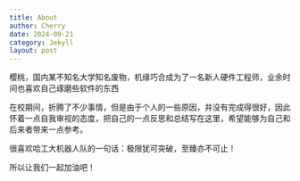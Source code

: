```yaml
---
title: About
author: Cherry
date: 2024-09-21
category: Jekyll
layout: post
---
```


樱桃，国内某不知名大学知名废物，机缘巧合成为了一名新人硬件工程师，业余时间也喜欢自己琢磨些软件的东西

在校期间，折腾了不少事情，但是由于个人的一些原因，并没有完成得很好，因此怀着一点自我审视的态度，把自己的一点反思和总结写在这里，希望能够为自己和后来者带来一点参考。

很喜欢哈工大机器人队的一句话：极限犹可突破，至臻亦不可止！

所以让我们一起加油吧！
